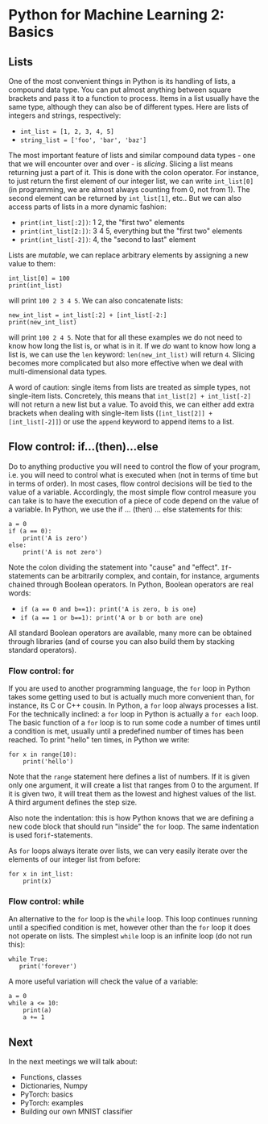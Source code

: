 # Python for Machine Learning 2: Basics

## Lists

One of the most convenient things in Python is its handling of lists, a compound data type. You can put almost anything between square brackets and pass it to a function to process. Items in a list usually have the same type, although they can also be of different types. Here are lists of integers and strings, respectively:

- `int_list = [1, 2, 3, 4, 5]`
- `string_list = ['foo', 'bar', 'baz']`

The most important feature of lists and similar compound data types - one that we will encounter over and over - is *slicing*. Slicing a list means returning just a part of it. This is done with the colon operator. For instance, to just return the first element of our integer list, we can write `int_list[0]` (in programming, we are almost always counting from 0, not from 1). The second element can be returned by `int_list[1]`, etc.. But we can also access parts of lists in a more dynamic fashion:

- `print(int_list[:2])`: 1 2, the "first two" elements
- `print(int_list[2:])`: 3 4 5, everything but the "first two" elements
- `print(int_list[-2])`: 4, the "second to last" element

Lists are *mutable*, we can replace arbitrary elements by assigning a new value to them:

```
int_list[0] = 100
print(int_list)
```

will print `100 2 3 4 5`. We can also concatenate lists:

```
new_int_list = int_list[:2] + [int_list[-2:]
print(new_int_list)
```

will print `100 2 4 5`. Note that for all these examples we do not need to know how long the list is, or what is in it. If we *do* want to know how long a list is, we can use the `len` keyword: `len(new_int_list)` will return `4`. Slicing becomes more complicated but also more effective when we deal with multi-dimensional data types.

A word of caution: single items from lists are treated as simple types, not single-item lists. Concretely, this means that `int_list[2] + int_list[-2]` will not return a new list but a value. To avoid this, we can either add extra brackets when dealing with single-item lists (`[int_list[2]] + [int_list[-2]]`) or use the `append` keyword to append items to a list.

## Flow control: if...(then)...else

Do to anything productive you will need to control the flow of your program, i.e. you will need to control what is executed when (not in terms of time but in terms of order). In most cases, flow control decisions will be tied to the value of a variable. Accordingly, the most simple flow control measure you can take is to have the execution of a piece of code depend on the value of a variable. In Python, we use the if ... (then) ... else statements for this:

```
a = 0
if (a == 0): 
    print('A is zero')
else:
    print('A is not zero')
```

Note the colon dividing the statement into "cause" and "effect". `If`-statements can be arbitrarily complex, and contain, for instance, arguments chained through Boolean operators. In Python, Boolean operators are real words:

- `if (a == 0 and b==1): print('A is zero, b is one`)
- `if (a == 1 or b==1): print('A or b or both are one`)

All standard Boolean operators are available, many more can be obtained through libraries (and of course you can also build them by stacking standard operators).

### Flow control: for

If you are used to another programming language, the `for` loop in Python takes some getting used to but is actually much more convenient than, for instance, its C or C++ cousin. In Python, a `for` loop always processes a list. For the technically inclined: a `for` loop in Python is actually a `for each` loop. The basic function of a `for` loop is to run some code a number of times until a condition is met, usually until a predefined number of times has been reached. To print "hello" ten times, in Python we write:

```
for x in range(10):
    print('hello')
```

Note that the `range` statement here defines a list of numbers. If it is given only one argument, it will create a list that ranges from 0 to the argument. If it is given two, it will treat them as the lowest and highest values of the list. A third argument defines the step size.

Also note the indentation: this is how Python knows that we are defining a new code block that should run "inside" the `for` loop. The same indentation is used for`if`-statements.

As `for` loops always iterate over lists, we can very easily iterate over the elements of our integer list from before:

```
for x in int_list:
    print(x)
```

### Flow control: while

An alternative to the `for` loop is the `while` loop. This loop continues running until a specified condition is met, however other than the `for` loop it does not operate on lists. The simplest `while` loop is an infinite loop (do not run this):

 ```
while True:
    print('forever')
```

A more useful variation will check the value of a variable:

```
a = 0
while a <= 10:
    print(a)
    a += 1
```

## Next

In the next meetings we will talk about:

- Functions, classes
- Dictionaries, Numpy
- PyTorch: basics
- PyTorch: examples
- Building our own MNIST classifier